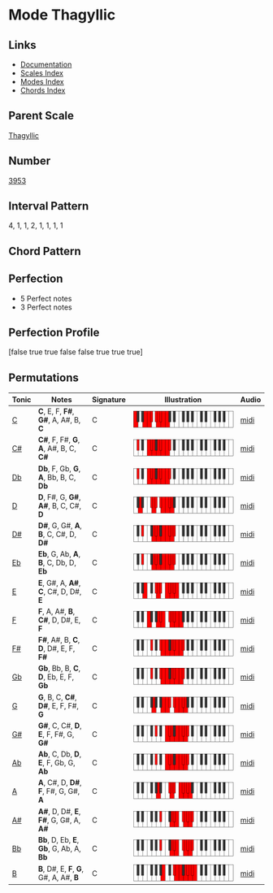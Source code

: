 # Mode Thagyllic

## Links

- [Documentation](README.md)
- [Scales Index](Scales.md)
- [Modes Index](Modes.md)
- [Chords Index](Chords.md)

## Parent Scale

[Thagyllic](ScaleThagyllic.md)

## Number

[3953](https://ianring.com/musictheory/scales/3953)

## Interval Pattern

4, 1, 1, 2, 1, 1, 1, 1

## Chord Pattern



## Perfection

- 5 Perfect notes
- 3 Perfect notes

## Perfection Profile

[false true true false false true true true]

## Permutations

| Tonic | Notes | Signature | Illustration | Audio |
|-------|-------|-----------|--------------|-------|
| [C](ModeCNaturalThagyllic.md) | **C**, E, F, **F#**, **G#**, A, A#, B, **C** | C | ![CNaturalThagyllic](ModeCNaturalThagyllic.png) | [midi](https://github.com/edipermadi/music/blob/main/docs/ModeCNaturalThagyllic.mid?raw=true) |
| [C#](ModeCSharpThagyllic.md) | **C#**, F, F#, **G**, **A**, A#, B, C, **C#** | C | ![CSharpThagyllic](ModeCSharpThagyllic.png) | [midi](https://github.com/edipermadi/music/blob/main/docs/ModeCSharpThagyllic.mid?raw=true) |
| [Db](ModeDFlatThagyllic.md) | **Db**, F, Gb, **G**, **A**, Bb, B, C, **Db** | C | ![DFlatThagyllic](ModeDFlatThagyllic.png) | [midi](https://github.com/edipermadi/music/blob/main/docs/ModeDFlatThagyllic.mid?raw=true) |
| [D](ModeDNaturalThagyllic.md) | **D**, F#, G, **G#**, **A#**, B, C, C#, **D** | C | ![DNaturalThagyllic](ModeDNaturalThagyllic.png) | [midi](https://github.com/edipermadi/music/blob/main/docs/ModeDNaturalThagyllic.mid?raw=true) |
| [D#](ModeDSharpThagyllic.md) | **D#**, G, G#, **A**, **B**, C, C#, D, **D#** | C | ![DSharpThagyllic](ModeDSharpThagyllic.png) | [midi](https://github.com/edipermadi/music/blob/main/docs/ModeDSharpThagyllic.mid?raw=true) |
| [Eb](ModeEFlatThagyllic.md) | **Eb**, G, Ab, **A**, **B**, C, Db, D, **Eb** | C | ![EFlatThagyllic](ModeEFlatThagyllic.png) | [midi](https://github.com/edipermadi/music/blob/main/docs/ModeEFlatThagyllic.mid?raw=true) |
| [E](ModeENaturalThagyllic.md) | **E**, G#, A, **A#**, **C**, C#, D, D#, **E** | C | ![ENaturalThagyllic](ModeENaturalThagyllic.png) | [midi](https://github.com/edipermadi/music/blob/main/docs/ModeENaturalThagyllic.mid?raw=true) |
| [F](ModeFNaturalThagyllic.md) | **F**, A, A#, **B**, **C#**, D, D#, E, **F** | C | ![FNaturalThagyllic](ModeFNaturalThagyllic.png) | [midi](https://github.com/edipermadi/music/blob/main/docs/ModeFNaturalThagyllic.mid?raw=true) |
| [F#](ModeFSharpThagyllic.md) | **F#**, A#, B, **C**, **D**, D#, E, F, **F#** | C | ![FSharpThagyllic](ModeFSharpThagyllic.png) | [midi](https://github.com/edipermadi/music/blob/main/docs/ModeFSharpThagyllic.mid?raw=true) |
| [Gb](ModeGFlatThagyllic.md) | **Gb**, Bb, B, **C**, **D**, Eb, E, F, **Gb** | C | ![GFlatThagyllic](ModeGFlatThagyllic.png) | [midi](https://github.com/edipermadi/music/blob/main/docs/ModeGFlatThagyllic.mid?raw=true) |
| [G](ModeGNaturalThagyllic.md) | **G**, B, C, **C#**, **D#**, E, F, F#, **G** | C | ![GNaturalThagyllic](ModeGNaturalThagyllic.png) | [midi](https://github.com/edipermadi/music/blob/main/docs/ModeGNaturalThagyllic.mid?raw=true) |
| [G#](ModeGSharpThagyllic.md) | **G#**, C, C#, **D**, **E**, F, F#, G, **G#** | C | ![GSharpThagyllic](ModeGSharpThagyllic.png) | [midi](https://github.com/edipermadi/music/blob/main/docs/ModeGSharpThagyllic.mid?raw=true) |
| [Ab](ModeAFlatThagyllic.md) | **Ab**, C, Db, **D**, **E**, F, Gb, G, **Ab** | C | ![AFlatThagyllic](ModeAFlatThagyllic.png) | [midi](https://github.com/edipermadi/music/blob/main/docs/ModeAFlatThagyllic.mid?raw=true) |
| [A](ModeANaturalThagyllic.md) | **A**, C#, D, **D#**, **F**, F#, G, G#, **A** | C | ![ANaturalThagyllic](ModeANaturalThagyllic.png) | [midi](https://github.com/edipermadi/music/blob/main/docs/ModeANaturalThagyllic.mid?raw=true) |
| [A#](ModeASharpThagyllic.md) | **A#**, D, D#, **E**, **F#**, G, G#, A, **A#** | C | ![ASharpThagyllic](ModeASharpThagyllic.png) | [midi](https://github.com/edipermadi/music/blob/main/docs/ModeASharpThagyllic.mid?raw=true) |
| [Bb](ModeBFlatThagyllic.md) | **Bb**, D, Eb, **E**, **Gb**, G, Ab, A, **Bb** | C | ![BFlatThagyllic](ModeBFlatThagyllic.png) | [midi](https://github.com/edipermadi/music/blob/main/docs/ModeBFlatThagyllic.mid?raw=true) |
| [B](ModeBNaturalThagyllic.md) | **B**, D#, E, **F**, **G**, G#, A, A#, **B** | C | ![BNaturalThagyllic](ModeBNaturalThagyllic.png) | [midi](https://github.com/edipermadi/music/blob/main/docs/ModeBNaturalThagyllic.mid?raw=true) |
